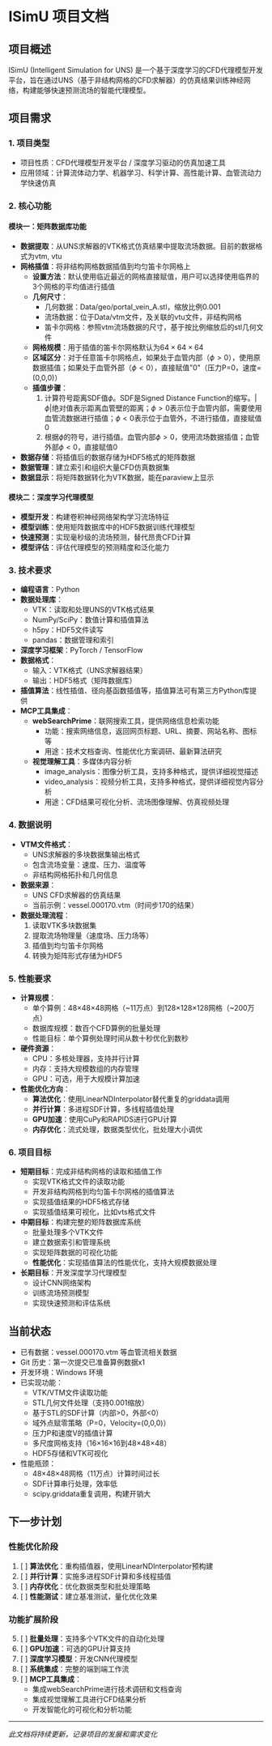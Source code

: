 # ISimU 项目文档

## 项目概述
ISimU (Intelligent Simulation for UNS) 是一个基于深度学习的CFD代理模型开发平台，旨在通过UNS（基于非结构网格的CFD求解器）的仿真结果训练神经网络，构建能够快速预测流场的智能代理模型。

## 项目需求

### 1. 项目类型
- 项目性质：CFD代理模型开发平台 / 深度学习驱动的仿真加速工具
- 应用领域：计算流体动力学、机器学习、科学计算、高性能计算、血管流动力学快速仿真

### 2. 核心功能

#### 模块一：矩阵数据库功能
- **数据提取**：从UNS求解器的VTK格式仿真结果中提取流场数据。目前的数据格式为vtm, vtu
- **网格插值**：将非结构网格数据插值到均匀笛卡尔网格上
  - **设置方法**：默认使用临近最近的网格直接赋值，用户可以选择使用临界的3个网格的平均值进行插值
  - **几何尺寸**：
    - 几何数据：Data/geo/portal_vein_A.stl，缩放比例0.001
    - 流场数据：位于Data/vtm文件，及关联的vtu文件，非结构网格
    - 笛卡尔网格：参照vtm流场数据的尺寸，基于按比例缩放后的stl几何文件
  - **网格规模**：用于插值的笛卡尔网格默认为$64\times 64\times 64$
  - **区域区分**：对于任意笛卡尔网格点，如果处于血管内部（$\phi>0$），使用原数据插值；如果处于血管外部（$\phi<0$），直接赋值"0"（压力P=0，速度=(0,0,0)）
  - **插值步骤**：
    1. 计算符号距离SDF值$\phi$。SDF是Signed Distance Function的缩写。$|\phi|$绝对值表示距离血管壁的距离；$\phi>0$表示位于血管内部，需要使用血管流数据进行插值；$\phi<0$表示位于血管外，不进行插值，直接赋值0
    2. 根据$\phi$的符号，进行插值。血管内部$\phi>0$，使用流场数据插值；血管外部$\phi<0$，直接赋值0
- **数据存储**：将插值后的数据存储为HDF5格式的矩阵数据
- **数据管理**：建立索引和组织大量CFD仿真数据集
- **数据显示**：将矩阵数据转化为VTK数据，能在paraview上显示

#### 模块二：深度学习代理模型
- **模型开发**：构建卷积神经网络架构学习流场特征
- **模型训练**：使用矩阵数据库中的HDF5数据训练代理模型
- **快速预测**：实现毫秒级的流场预测，替代昂贵CFD计算
- **模型评估**：评估代理模型的预测精度和泛化能力

### 3. 技术要求
- **编程语言**：Python
- **数据处理库**：
  - VTK：读取和处理UNS的VTK格式结果
  - NumPy/SciPy：数值计算和插值算法
  - h5py：HDF5文件读写
  - pandas：数据管理和索引
- **深度学习框架**：PyTorch / TensorFlow
- **数据格式**：
  - 输入：VTK格式（UNS求解器结果）
  - 输出：HDF5格式（矩阵数据库）
- **插值算法**：线性插值、径向基函数插值等，插值算法可有第三方Python库提供
- **MCP工具集成**：
  - **webSearchPrime**：联网搜索工具，提供网络信息检索功能
    - 功能：搜索网络信息，返回网页标题、URL、摘要、网站名称、图标等
    - 用途：技术文档查询、性能优化方案调研、最新算法研究
  - **视觉理解工具**：多媒体内容分析
    - image_analysis：图像分析工具，支持多种格式，提供详细视觉描述
    - video_analysis：视频分析工具，支持多种格式，提供详细视觉内容分析
    - 用途：CFD结果可视化分析、流场图像理解、仿真视频处理

### 4. 数据说明
- **VTM文件格式**：
  - UNS求解器的多块数据集输出格式
  - 包含流场变量：速度、压力、温度等
  - 非结构网格拓扑和几何信息
- **数据来源**：
  - UNS CFD求解器的仿真结果
  - 当前示例：vessel.000170.vtm（时间步170的结果）
- **数据处理流程**：
  1. 读取VTK多块数据集
  2. 提取流场物理量（速度场、压力场等）
  3. 插值到均匀笛卡尔网格
  4. 转换为矩阵形式存储为HDF5

### 5. 性能要求
- **计算规模**：
  - 单个算例：48×48×48网格（~11万点）到128×128×128网格（~200万点）
  - 数据库规模：数百个CFD算例的批量处理
  - 性能目标：单个算例处理时间从数十秒优化到数秒
- **硬件资源**：
  - CPU：多核处理器，支持并行计算
  - 内存：支持大规模数组的内存管理
  - GPU：可选，用于大规模计算加速
- **性能优化方向**：
  - **算法优化**：使用LinearNDInterpolator替代重复的griddata调用
  - **并行计算**：多进程SDF计算，多线程插值处理
  - **GPU加速**：使用CuPy和RAPIDS进行GPU计算
  - **内存优化**：流式处理，数据类型优化，批处理大小调优

### 6. 项目目标
- **短期目标**：完成非结构网格的读取和插值工作
  - 实现VTK格式文件的读取功能
  - 开发非结构网格到均匀笛卡尔网格的插值算法
  - 实现插值结果的HDF5格式存储
  - 实现插值结果可视化，比如vts格式文件
- **中期目标**：构建完整的矩阵数据库系统
  - 批量处理多个VTK文件
  - 建立数据索引和管理系统
  - 实现矩阵数据的可视化功能
  - **性能优化**：实现插值算法的性能优化，支持大规模数据处理
- **长期目标**：开发深度学习代理模型
  - 设计CNN网络架构
  - 训练流场预测模型
  - 实现快速预测和评估系统

## 当前状态
- 已有数据：vessel.000170.vtm 等血管流相关数据
- Git 历史：第一次提交已准备算例数据x1
- 开发环境：Windows 环境
- 已实现功能：
  - VTK/VTM文件读取功能
  - STL几何文件处理（支持0.001缩放）
  - 基于STL的SDF计算（内部>0，外部<0）
  - 域外点赋零策略（P=0，Velocity=(0,0,0)）
  - 压力P和速度V的插值计算
  - 多尺度网格支持（16×16×16到48×48×48）
  - HDF5存储和VTK可视化
- 性能瓶颈：
  - 48×48×48网格（11万点）计算时间过长
  - SDF计算串行处理，效率低
  - scipy.griddata重复调用，构建开销大

## 下一步计划
### 性能优化阶段
1. [ ] **算法优化**：重构插值器，使用LinearNDInterpolator预构建
2. [ ] **并行计算**：实施多进程SDF计算和多线程插值
3. [ ] **内存优化**：优化数据类型和批处理策略
4. [ ] **性能测试**：建立基准测试，量化优化效果
### 功能扩展阶段
5. [ ] **批量处理**：支持多个VTK文件的自动化处理
6. [ ] **GPU加速**：可选的GPU计算支持
7. [ ] **深度学习模型**：开发CNN代理模型
8. [ ] **系统集成**：完整的端到端工作流
9. [ ] **MCP工具集成**：
    - 集成webSearchPrime进行技术调研和文档查询
    - 集成视觉理解工具进行CFD结果分析
    - 开发智能化的可视化和分析功能

---
*此文档将持续更新，记录项目的发展和需求变化*